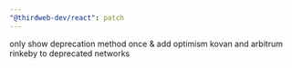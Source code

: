 ```yaml
---
"@thirdweb-dev/react": patch
---
```


only show deprecation method once & add optimism kovan and arbitrum rinkeby to deprecated networks
